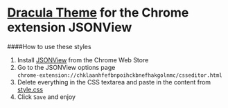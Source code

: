 # [Dracula Theme](https://github.com/zenorocha/dracula-theme) for the Chrome extension JSONView

####How to use these styles
1. Install [JSONView](https://chrome.google.com/webstore/detail/jsonview/chklaanhfefbnpoihckbnefhakgolnmc) from the Chrome Web Store
2. Go to the JSONView options page<br> `chrome-extension://chklaanhfefbnpoihckbnefhakgolnmc/csseditor.html`
3. Delete everything in the CSS textarea and paste in the content from [style.css](https://raw.githubusercontent.com/braden337/dracula-theme-JSONView/master/style.css)
4. Click `Save` and enjoy
